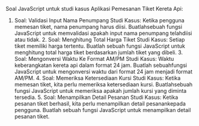Soal JavaScript untuk studi kasus Aplikasi Pemesanan Tiket Kereta Api:
1. Soal: Validasi Input Nama Penumpang
Studi Kasus: Ketika pengguna memesan tiket, nama penumpang harus diisi. Buatlahsebuah fungsi JavaScript untuk memvalidasi apakah input nama penumpang telahdiisi
atau tidak. 2. Soal: Menghitung Total Harga Tiket
Studi Kasus: Setiap tiket memiliki harga tertentu. Buatlah sebuah fungsi JavaScript
untuk menghitung total harga tiket berdasarkan jumlah tiket yang dibeli. 3. Soal: Mengonversi Waktu Ke Format AM/PM
Studi Kasus: Waktu keberangkatan kereta api dalam format 24 jam. Buatlah sebuahfungsi JavaScript untuk mengonversi waktu dari format 24 jam menjadi format AM/PM. 4. Soal: Memeriksa Ketersediaan Kursi
Studi Kasus: Ketika memesan tiket, kita perlu memeriksa ketersediaan kursi. Buatlahsebuah fungsi JavaScript untuk memeriksa apakah jumlah kursi yang diminta tersedia. 5. Soal: Menampilkan Detail Pesanan
Studi Kasus: Ketika pesanan tiket berhasil, kita perlu menampilkan detail pesanankepada pengguna. Buatlah sebuah fungsi JavaScript untuk menampilkan detail
pesanan tiket.
